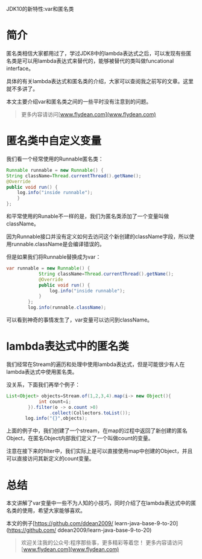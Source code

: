 
JDK10的新特性:var和匿名类

# 简介

匿名类相信大家都用过了，学过JDK8中的lambda表达式之后，可以发现有些匿名类是可以用lambda表达式来替代的，能够被替代的类叫做funcational interface。

具体的有关lambda表达式和匿名类的介绍，大家可以查阅我之前写的文章。这里就不多讲了。

本文主要介绍var和匿名类之间的一些平时没有注意到的问题。

> 更多内容请访问[www.flydean.com](www.flydean.com)

# 匿名类中自定义变量

我们看一个经常使用的Runnable匿名类：

~~~java
Runnable runnable = new Runnable() {
String className=Thread.currentThread().getName();
@Override
public void run() {
    log.info("inside runnable");
    }
};
~~~

和平常使用的Runable不一样的是，我们为匿名类添加了一个变量叫做className。

因为Runnable接口并没有定义如何去访问这个新创建的className字段，所以使用runnable.className是会编译错误的。

但是如果我们将Runnable替换成为var：

~~~java
var runnable = new Runnable() {
            String className=Thread.currentThread().getName();
            @Override
            public void run() {
                log.info("inside runnable");
            }
        };
        log.info(runnable.className);
~~~

可以看到神奇的事情发生了，var变量可以访问到className。

# lambda表达式中的匿名类

我们经常在Stream的遍历和处理中使用lambda表达式，但是可能很少有人在lambda表达式中使用匿名类。

没关系，下面我们再举个例子：

~~~java
List<Object> objects=Stream.of(1,2,3,4).map(i-> new Object(){
            int count=i;
        }).filter(o -> o.count >0)
                .collect(Collectors.toList());
       log.info("{}",objects);
~~~

上面的例子中，我们创建了一个stream，在map的过程中返回了新创建的匿名Object，在匿名Object内部我们定义了一个叫做count的变量。

注意在接下来的filter中，我们实际上是可以直接使用map中创建的Object，并且可以直接访问其新定义的count变量。

# 总结

本文讲解了var变量中一些不为人知的小技巧，同时介绍了在lambda表达式中的匿名类的使用，希望大家能够喜欢。

本文的例子[https://github.com/ddean2009/
learn-java-base-9-to-20](https://github.com/
ddean2009/learn-java-base-9-to-20)

> 欢迎关注我的公众号:程序那些事，更多精彩等着您！
> 更多内容请访问 [www.flydean.com](www.flydean.com)
